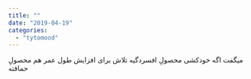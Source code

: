 ```yaml
---
title: ""
date: "2019-04-19"
categories: 
  - "tytomood"
---
```


میگفت اگه خودکشی محصولِ افسردگیه تلاش برای افزایش طول عمر هم محصولِ حماقته

